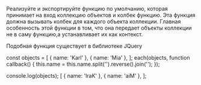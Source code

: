 Реализуйте и экспортируйте функцию по умолчанию,
которая принимает на вход коллекцию объектов и колбек функцию.
Эта функция должна вызывать колбек для каждого объекта коллекции.
Главная особенность этой функции в том,
что она передает объекты коллекции не в саму функцию,а устанавливает их как контекст.

Подобная функция существует в библиотеке JQuery

const objects = [
  { name: 'Karl' },
  { name: 'Mia' },
];
each(objects, function callback() {
  this.name = this.name.split('').reverse().join('');
});

console.log(objects);
[
    { name: 'lraK' },
    { name: 'aiM' },
];